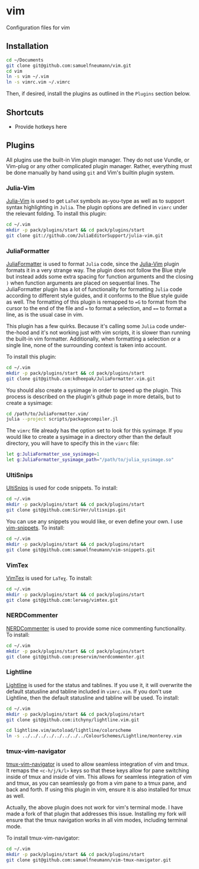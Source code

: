 # vim
Configuration files for vim

## Installation

```bash
cd ~/Documents
git clone git@github.com:samuelfneumann/vim.git
cd vim
ln -s vim ~/.vim
ln -s vimrc.vim ~/.vimrc
```

Then, if desired, install the plugins as outlined in the `Plugins` section
below.

## Shortcuts
- Provide hotkeys here

## Plugins

All plugins use the built-in Vim plugin manager. They do not use Vundle, or
Vim-plug or any other complicated plugin manager. Rather, everything must be
done manually by hand using `git` and Vim's builtin plugin system.

### Julia-Vim

[Julia-Vim](https://github.com/JuliaEditorSupport/julia-vim/tree/master/keymap)
is used to get `LaTeΧ` symbols as-you-type as well as to support syntax
highlighting in `Julia`. The plugin options are defined in
`vimrc` under the relevant folding. To install this plugin:

```bash
cd ~/.vim
mkdir -p pack/plugins/start && cd pack/plugins/start
git clone git://github.com/JuliaEditorSupport/julia-vim.git
```
### JuliaFormatter
[JuliaFormatter](https://github.com/kdheepak/JuliaFormatter.vim) is used to
format `Julia` code, since the
[Julia-Vim](https://github.com/JuliaEditorSupport/julia-vim/tree/master/keymap)
plugin formats it in a very strange way. The plugin does not follow the Blue
style but instead adds some extra spacing for function arguments and the
closing `)` when function arguments are placed on sequential lines.
The JuliaFormatter plugin has a lot of
functionality for formatting `Julia` code according to different style guides,
and it conforms to the Blue style guide as well.
The formatting of this plugin is remapped to `=G` to format from the cursor to
the end of the file and `=` to format a selection, and `==` to format a line,
as is the usual case in vim.

This plugin has a few quirks. Because it's calling some `Julia` code
under-the-hood and it's not working just with vim scripts, it is slower
than running the built-in vim formatter. Additionally, when formatting a
selection or a single line, none of the surrounding context is taken into
account.

To install this plugin:
```bash
cd ~/.vim
mkdir -p pack/plugins/start && cd pack/plugins/start
git clone git@github.com:kdheepak/JuliaFormatter.vim.git
```

You should also create a sysimage in order to speed up the plugin. This process
is described on the plugin's github page in more details, but to create a
sysimage:

```bash
cd /path/to/JuliaFormatter.vim/
julia --project scripts/packagecompiler.jl
```

The `vimrc` file already has the option set to look for this sysimage. If you
would like to create a sysimage in a directory other than the default
directory, you will have to specify this in the `vimrc` file:

```bash
let g:JuliaFormatter_use_sysimage=1
let g:JuliaFormatter_sysimage_path="/path/to/julia_sysimage.so"
```

### UltiSnips
[UltiSnips](https://github.com/SirVer/ultisnips) is used for code snippets. To
install:

```bash
cd ~/.vim
mkdir -p pack/plugins/start && cd pack/plugins/start
git clone git@github.com:SirVer/ultisnips.git
```

You can use any snippets you would like, or even define your own. I use
[vim-snippets](https://github.com/honza/vim-snippets). To install:

```bash
cd ~/.vim
mkdir -p pack/plugins/start && cd pack/plugins/start
git clone git@github.com:samuelfneumann/vim-snippets.git
```

### VimTex
[VimTex](https://github.com/lervag/vimtex) is used for `LaTeχ`. To install:

```bash
cd ~/.vim
mkdir -p pack/plugins/start && cd pack/plugins/start
git clone git@github.com:lervag/vimtex.git
```

### NERDCommenter

[NERDCommenter](https://github.com/preservim/nerdcommenter) is used to provide
some nice commenting functionality. To install:

```bash
cd ~/.vim
mkdir -p pack/plugins/start && cd pack/plugins/start
git clone git@github.com:preservim/nerdcommenter.git
```

### Lightline

[Lightline](https://github.com/itchyny/lightline.vim) is used for the status
and tablines. If you use it, it will overwrite
the default statusline and tabline included in `vimrc.vim`. If you don't use
Lightline, then the default statusline and tabline will be used. To install:

```bash
cd ~/.vim
mkdir -p pack/plugins/start && cd pack/plugins/start
git clone git@github.com:itchyny/lightline.vim.git

cd lightline.vim/autoload/lightline/colorscheme
ln -s ../../../../../../../../ColourSchemes/Lightline/monterey.vim
```

### tmux-vim-navigator

[tmux-vim-navigator](https://github.com/christoomey/vim-tmux-navigator)
is used to allow seamless integration of vim and tmux. It
remaps the `<c-h/j/k/l>` keys so that these keys allow for pane switching
inside of tmux and inside of vim. This allows for seamless integration of vim
and tmux, as you can seamlessly go from a vim pane to a tmux pane, and back and
forth. If using this plugin in vim, ensure it is also installed for tmux as
well.

Actually, the above plugin does not work for vim's terminal mode. I have made a
fork of that plugin that addresses this issue. Installing my fork will ensure
that the tmux navigation works in all vim modes, including terminal mode.

To install tmux-vim-navigator:
```bash
cd ~/.vim
mkdir -p pack/plugins/start && cd pack/plugins/start
git clone git@github.com:samuelfneumann/vim-tmux-navigator.git
```
